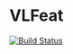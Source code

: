 # VLFeat

[![Build Status](https://travis-ci.org/kmsquire/VLFeat.jl.svg?branch=master)](https://travis-ci.org/kmsquire/VLFeat.jl)
